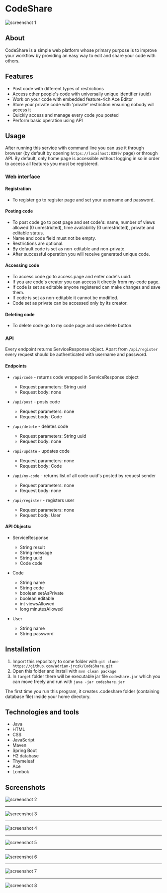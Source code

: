 # CodeShare


![screenshot 1](images/screenshot01.png?raw=true "Posting html code")


## About

CodeShare is a simple web platform whose primary purpose is to improve your workflow by providing an easy way to edit and share your code with others.


## Features

- Post code with different types of restrictions
- Access other people's code with universally unique identifier (uuid)
- Work on your code with embedded feature-rich Ace Editor
- Store your private code with 'private' restriction ensuring nobody will access it 
- Quickly access and manage every code you posted
- Perform basic operation using API


## Usage

After running this service with command line you can use it through browser (by default by opening `https://localhost:8389/` page) or through API.
By default, only home page is accessible without logging in so in order to access all features you must be registered.

### Web interface

#### Registration

- To register go to register page and set your username and password.

#### Posting code

- To post code go to post page and set code's: name, number of views allowed (0 unrestricted), time availability (0 unrestricted), private and editable status.
- Name and code field must not be empty.
- Restrictions are optional.
- By default code is set as non-editable and non-private.
- After successful operation you will receive generated unique code.

#### Accessing code

- To access code go to access page and enter code's uuid.
- If you are code's creator you can access it directly from my-code page.
- If code is set as editable anyone registered can make changes and save them.
- If code is set as non-editable it cannot be modified.
- Code set as private can be accessed only by its creator.

#### Deleting code

- To delete code go to my code page and use delete button.

### API

Every endpoint returns ServiceResponse object. Apart from `/api/register` every request should be authenticated with username and password.

#### Endpoints

- `/api/code` - returns code wrapped in ServiceResponse object
	* Request parameters: String uuid
	* Request body: none

- `/api/post` - posts code
	* Request parameters: none
	* Request body: Code

- `/api/delete` - deletes code
	* Request parameters: String uuid
	* Request body: none

- `/api/update` - updates code
	* Request parameters: none
	* Request body: Code

- `/api/my-code` - returns list of all code uuid's posted by request sender
	* Request parameters: none
	* Request body: none

- `/api/register` - registers user
	* Request parameters: none
	* Request body: User

#### API Objects:

- ServiceResponse
	* String result
	* String message
	* String uuid
	* Code code

- Code
	* String name
	* String code
	* boolean setAsPrivate
	* boolean editable
	* int viewsAllowed
	* long minutesAllowed

- User
	* String name
	* String password


## Installation

1. Import this repository to some folder with `git clone https://github.com/adrian-jrczk/CodeShare.git`
2. Open this folder and install with `mvn clean package`
3. In `target` folder there will be executable jar file `codeshare.jar` which you can move freely and run with `java -jar codeshare.jar`

The first time you run this program, it creates .codeshare folder (containing database file) inside your home directory.


## Technologies and tools

- Java
- HTML
- CSS
- JavaScript
- Maven
- Spring Boot
- H2 database
- Thymeleaf
- Ace
- Lombok


## Screenshots

![screenshot 2](images/screenshot02.png?raw=true "Posting css code")
***
![screenshot 3](images/screenshot03.png?raw=true "Code posted response")
***
![screenshot 4](images/screenshot04.png?raw=true "Post page side panel hidden")
***
![screenshot 5](images/screenshot05.png?raw=true "My code page with few entries")
***
![screenshot 6](images/screenshot06.png?raw=true "Log in page")
***
![screenshot 7](images/screenshot07.png?raw=true "Access code entry page")
***
![screenshot 8](images/screenshot08.png?raw=true "Accessing non-editable code")

